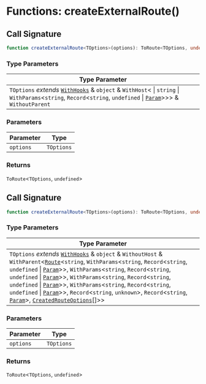 # Functions: createExternalRoute()

## Call Signature

```ts
function createExternalRoute<TOptions>(options): ToRoute<TOptions, undefined>;
```

### Type Parameters

| Type Parameter |
| ------ |
| `TOptions` *extends* [`WithHooks`](../types/WithHooks.md) & `object` & `WithHost`\< \| `string` \| `WithParams`\<`string`, `Record`\<`string`, `undefined` \| [`Param`](../types/Param.md)\>\>\> & `WithoutParent` |

### Parameters

| Parameter | Type |
| ------ | ------ |
| `options` | `TOptions` |

### Returns

`ToRoute`\<`TOptions`, `undefined`\>

## Call Signature

```ts
function createExternalRoute<TOptions>(options): ToRoute<TOptions, undefined>;
```

### Type Parameters

| Type Parameter |
| ------ |
| `TOptions` *extends* [`WithHooks`](../types/WithHooks.md) & `object` & `WithoutHost` & `WithParent`\<[`Route`](../types/Route.md)\<`string`, `WithParams`\<`string`, `Record`\<`string`, `undefined` \| [`Param`](../types/Param.md)\>\>, `WithParams`\<`string`, `Record`\<`string`, `undefined` \| [`Param`](../types/Param.md)\>\>, `WithParams`\<`string`, `Record`\<`string`, `undefined` \| [`Param`](../types/Param.md)\>\>, `WithParams`\<`string`, `Record`\<`string`, `undefined` \| [`Param`](../types/Param.md)\>\>, `Record`\<`string`, `unknown`\>, `Record`\<`string`, [`Param`](../types/Param.md)\>, [`CreatedRouteOptions`](../types/CreatedRouteOptions.md)[]\>\> |

### Parameters

| Parameter | Type |
| ------ | ------ |
| `options` | `TOptions` |

### Returns

`ToRoute`\<`TOptions`, `undefined`\>
